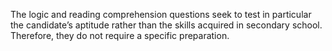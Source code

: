 The logic and reading comprehension questions seek to test in particular the candidate’s aptitude rather than the skills acquired in secondary school. Therefore, they do not require a specific preparation.